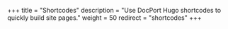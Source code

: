 +++
title = "Shortcodes"
description = "Use DocPort Hugo shortcodes to quickly build site pages."
weight = 50
redirect = "shortcodes"
+++




